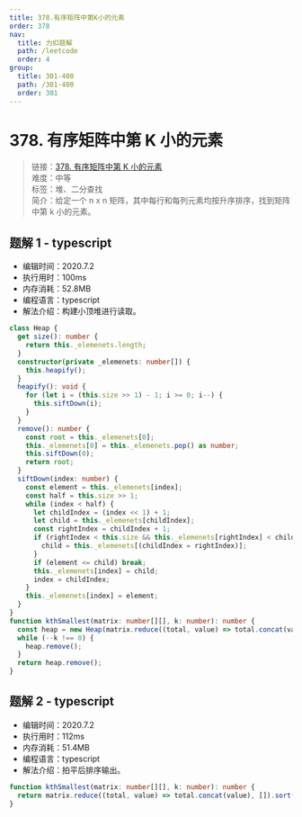 ```yaml
---
title: 378.有序矩阵中第K小的元素
order: 378
nav:
  title: 力扣题解
  path: /leetcode
  order: 4
group:
  title: 301-400
  path: /301-400
  order: 301
---
```


# 378. 有序矩阵中第 K 小的元素

> 链接：[378. 有序矩阵中第 K 小的元素](https://leetcode-cn.com/problems/kth-smallest-element-in-a-sorted-matrix/)  
> 难度：中等  
> 标签：堆、二分查找  
> 简介：给定一个 n x n 矩阵，其中每行和每列元素均按升序排序，找到矩阵中第 k 小的元素。

## 题解 1 - typescript

- 编辑时间：2020.7.2
- 执行用时：100ms
- 内存消耗：52.8MB
- 编程语言：typescript
- 解法介绍：构建小顶堆进行读取。

```typescript
class Heap {
  get size(): number {
    return this._elemenets.length;
  }
  constructor(private _elemenets: number[]) {
    this.heapify();
  }
  heapify(): void {
    for (let i = (this.size >> 1) - 1; i >= 0; i--) {
      this.siftDown(i);
    }
  }
  remove(): number {
    const root = this._elemenets[0];
    this._elemenets[0] = this._elemenets.pop() as number;
    this.siftDown(0);
    return root;
  }
  siftDown(index: number) {
    const element = this._elemenets[index];
    const half = this.size >> 1;
    while (index < half) {
      let childIndex = (index << 1) + 1;
      let child = this._elemenets[childIndex];
      const rightIndex = childIndex + 1;
      if (rightIndex < this.size && this._elemenets[rightIndex] < child) {
        child = this._elemenets[(childIndex = rightIndex)];
      }
      if (element <= child) break;
      this._elemenets[index] = child;
      index = childIndex;
    }
    this._elemenets[index] = element;
  }
}
function kthSmallest(matrix: number[][], k: number): number {
  const heap = new Heap(matrix.reduce((total, value) => total.concat(value), []));
  while (--k !== 0) {
    heap.remove();
  }
  return heap.remove();
}
```

## 题解 2 - typescript

- 编辑时间：2020.7.2
- 执行用时：112ms
- 内存消耗：51.4MB
- 编程语言：typescript
- 解法介绍：拍平后排序输出。

```typescript
function kthSmallest(matrix: number[][], k: number): number {
  return matrix.reduce((total, value) => total.concat(value), []).sort((a, b) => a - b)[k - 1];
}
```
